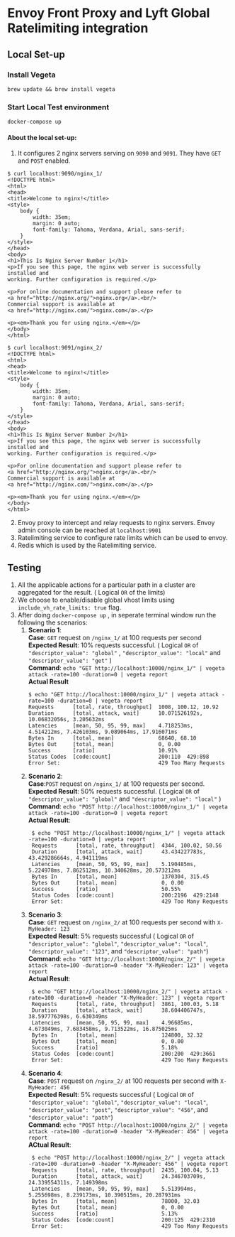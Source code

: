# Envoy Front Proxy and Lyft Global Ratelimiting integration


## Local Set-up

### Install Vegeta
```
brew update && brew install vegeta
```

### Start Local Test environment

```
docker-compose up
```

#### About the local set-up:

1. It configures 2 nginx servers serving on `9090` and `9091`. They have `GET` and `POST` enabled. 
```
$ curl localhost:9090/nginx_1/
<!DOCTYPE html>
<html>
<head>
<title>Welcome to nginx!</title>
<style>
    body {
        width: 35em;
        margin: 0 auto;
        font-family: Tahoma, Verdana, Arial, sans-serif;
    }
</style>
</head>
<body>
<h1>This Is Nginx Server Number 1</h1>
<p>If you see this page, the nginx web server is successfully installed and
working. Further configuration is required.</p>

<p>For online documentation and support please refer to
<a href="http://nginx.org/">nginx.org</a>.<br/>
Commercial support is available at
<a href="http://nginx.com/">nginx.com</a>.</p>

<p><em>Thank you for using nginx.</em></p>
</body>
</html>

```
```
$ curl localhost:9091/nginx_2/
<!DOCTYPE html>
<html>
<head>
<title>Welcome to nginx!</title>
<style>
    body {
        width: 35em;
        margin: 0 auto;
        font-family: Tahoma, Verdana, Arial, sans-serif;
    }
</style>
</head>
<body>
<h1>This Is Nginx Server Number 2</h1>
<p>If you see this page, the nginx web server is successfully installed and
working. Further configuration is required.</p>

<p>For online documentation and support please refer to
<a href="http://nginx.org/">nginx.org</a>.<br/>
Commercial support is available at
<a href="http://nginx.com/">nginx.com</a>.</p>

<p><em>Thank you for using nginx.</em></p>
</body>
</html>

```

2. Envoy proxy to intercept and relay requests to nginx servers. Envoy admin console can be reached at `localhost:9901`
3. Ratelimiting service to configure rate limits which can be used to envoy. 
4. Redis which is used by the Ratelimiting service.


## Testing

1. All the applicable actions for a particular path in a cluster are aggregated for the result. ( Logical `OR` of the limits)
2. We choose to enable/disable global vhost limits using `include_vh_rate_limits: true` flag. 
3. After doing `docker-compose up` , in seperate terminal window run the following the scenarios:  
    1. **Scenario 1**:  
          **Case**: `GET` request on `/nginx_1/` at 100 requests per second     
          **Expected Result**: 10% requests successful. ( Logical `OR` of `"descriptor_value": "global"` , `"descriptor_value": "local"`  and `"descriptor_value": "get"` )   
          **Command**: `echo "GET http://localhost:10000/nginx_1/" | vegeta attack -rate=100 -duration=0 | vegeta report`  
          **Actual Result**  
          ```
          $ echo "GET http://localhost:10000/nginx_1/" | vegeta attack -rate=100 -duration=0 | vegeta report
          Requests      [total, rate, throughput]  1008, 100.12, 10.92
          Duration      [total, attack, wait]      10.071526192s, 10.06832056s, 3.205632ms
          Latencies     [mean, 50, 95, 99, max]    4.718253ms, 4.514212ms, 7.426103ms, 9.089064ms, 17.916071ms
          Bytes In      [total, mean]              68640, 68.10
          Bytes Out     [total, mean]              0, 0.00
          Success       [ratio]                    10.91%
          Status Codes  [code:count]               200:110  429:898  
          Error Set:                               429 Too Many Requests

          ```
    2. **Scenario 2**:   
         **Case**:`POST` request on `/nginx_1/` at 100 requests per second.  
         **Expected Result**: 50% requests successful. ( Logical `OR` of `"descriptor_value": "global"` and `"descriptor_value": "local"` )  
         **Command**: `echo "POST http://localhost:10000/nginx_1/" | vegeta attack -rate=100 -duration=0 | vegeta report`  
         **Actual Result**:  
         ```
          $ echo "POST http://localhost:10000/nginx_1/" | vegeta attack -rate=100 -duration=0 | vegeta report
          Requests      [total, rate, throughput]  4344, 100.02, 50.56
          Duration      [total, attack, wait]      43.434227783s, 43.429286664s, 4.941119ms
          Latencies     [mean, 50, 95, 99, max]    5.190485ms, 5.224978ms, 7.862512ms, 10.340628ms, 20.573212ms
          Bytes In      [total, mean]              1370304, 315.45
          Bytes Out     [total, mean]              0, 0.00
          Success       [ratio]                    50.55%
          Status Codes  [code:count]               200:2196  429:2148  
          Error Set:                               429 Too Many Requests

         ```
    3. **Scenario 3**:  
         **Case**: `GET` request on `/nginx_2/` at 100 requests per second with `X-MyHeader: 123`  
         **Expected Result**: 5% requests successful ( Logical `OR` of `"descriptor_value": "global"`, `"descriptor_value": "local"`, `"descriptor_value": "123"`, and `"descriptor_value": "path"`)  
         **Command**: `echo "GET http://localhost:10000/nginx_2/" | vegeta attack -rate=100 -duration=0 -header "X-MyHeader: 123" | vegeta report`  
         **Actual Result**:  
         ```
          $ echo "GET http://localhost:10000/nginx_2/" | vegeta attack -rate=100 -duration=0 -header "X-MyHeader: 123" | vegeta report
          Requests      [total, rate, throughput]  3861, 100.03, 5.18
          Duration      [total, attack, wait]      38.604406747s, 38.597776398s, 6.630349ms
          Latencies     [mean, 50, 95, 99, max]    4.96685ms, 4.673049ms, 7.683458ms, 9.713522ms, 16.875025ms
          Bytes In      [total, mean]              124800, 32.32
          Bytes Out     [total, mean]              0, 0.00
          Success       [ratio]                    5.18%
          Status Codes  [code:count]               200:200  429:3661  
          Error Set:                               429 Too Many Requests  
         ```
    4. **Scenario 4**:  
         **Case**: `POST` request on `/nginx_2/` at 100 requests per second with `X-MyHeader: 456`  
         **Expected Result**: 5% requests successful ( Logical `OR` of `"descriptor_value": "global"`, `"descriptor_value": "local"`, `"descriptor_value": "post"`, `"descriptor_value": "456"`, and `"descriptor_value": "path"`)  
         **Command**: `echo "POST http://localhost:10000/nginx_2/" | vegeta attack -rate=100 -duration=0 -header "X-MyHeader: 456" | vegeta report`  
         **ACtual Result**:  
         ```
          $ echo "POST http://localhost:10000/nginx_2/" | vegeta attack -rate=100 -duration=0 -header "X-MyHeader: 456" | vegeta report
          Requests      [total, rate, throughput]  2435, 100.04, 5.13
          Duration      [total, attack, wait]      24.346703709s, 24.339554311s, 7.149398ms
          Latencies     [mean, 50, 95, 99, max]    5.513994ms, 5.255698ms, 8.239173ms, 10.390515ms, 20.287931ms
          Bytes In      [total, mean]              78000, 32.03
          Bytes Out     [total, mean]              0, 0.00
          Success       [ratio]                    5.13%
          Status Codes  [code:count]               200:125  429:2310  
          Error Set:                               429 Too Many Requests

         ```
